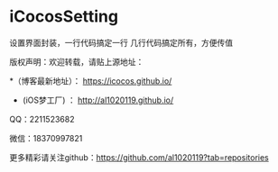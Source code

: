 # iCocosSetting
设置界面封装，一行代码搞定一行
几行代码搞定所有，方便传值




版权声明：欢迎转载，请贴上源地址：

*（博客最新地址）： https://icocos.github.io/

* (iOS梦工厂)   ： http://al1020119.github.io/

QQ：2211523682

微信：18370997821


更多精彩请关注github：https://github.com/al1020119?tab=repositories
